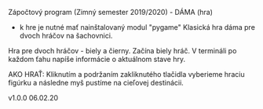 Zápočtový program (Zimný semester 2019/2020) - DÁMA (hra)
- k  hre je nutné mať nainštalovaný modul "pygame"
Klasická hra dáma pre dvoch hráčov na šachovnici.

Hra pre dvoch hráčov - biely a čierny. 
Začína biely hráč. V termináli po každom ťahu napíše informácie o aktuálnom stave hry.

AKO HRAŤ: 
Kliknutím a podržaním zakliknutého tlačidla vyberieme hraciu figúrku a následne myš pustíme na cieľovej destinácii.

v1.0.0 06.02.20 
